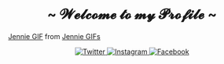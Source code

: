 <h1 align="center">~ 𝓦𝓮𝓵𝓬𝓸𝓶𝓮 𝓽𝓸 𝓶𝔂 𝓟𝓻𝓸𝓯𝓲𝓵𝓮  ~</h1>
<p align="center">
<div class="tenor-gif-embed" data-postid="18848132" data-share-method="host" data-width="100%" data-aspect-ratio="2.0326530612244897"><a href="https://tenor.com/view/jennie-gif-18848132">Jennie GIF</a> from <a href="https://tenor.com/search/jennie-gifs">Jennie GIFs</a></div><script type="text/javascript" async src="https://tenor.com/embed.js"></script>
</p>

<p align="center">
  <a href="https://twitter.com/xsannna_" target="_blank">
    <img src="https://img.shields.io/badge/twitter-%231DA1F2.svg?&style=for-the-badge&logo=twitter&logoColor=white&color=071A2C" alt="Twitter"/>
  </a>
  <a href="https://instagram.com/xvinnnnnx" target="_blank">
    <img src="https://img.shields.io/badge/instagram-%23E4405F.svg?&style=for-the-badge&logo=instagram&logoColor=white&color=071A2C" alt="Instagram"/>
  </a>
  </a>
  <a href="https://www.facebook.com/sannn.id" target="_blank">
    <img src="https://img.shields.io/badge/facebook-%231877F2.svg?&style=for-the-badge&logo=facebook&logoColor=white&color=071A2C" alt="Facebook"/>
  </a>
</p>
